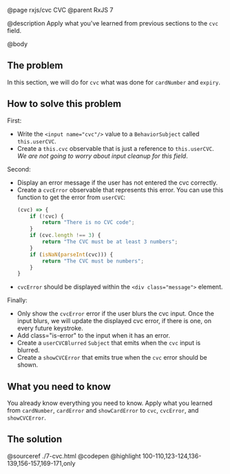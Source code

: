 @page rxjs/cvc CVC
@parent RxJS 7

@description Apply what you've learned from previous sections to the `cvc` field.

@body

## The problem

In this section, we will do for `cvc` what was done for `cardNumber` and `expiry`.

## How to solve this problem

First:

- Write the `<input name="cvc"/>` value to a `BehaviorSubject` called `this.userCVC`.
- Create a `this.cvc` observable that is just a reference to `this.userCVC`.
  _We are not going to worry about input cleanup for this field_.

Second:

- Display an error message if the user has not entered the cvc correctly.
- Create a `cvcError` observable that represents this error. You can use this function
  to get the error from `userCVC`:
  ```typescript
  (cvc) => {
      if (!cvc) {
          return "There is no CVC code";
      }
      if (cvc.length !== 3) {
          return "The CVC must be at least 3 numbers";
      }
      if (isNaN(parseInt(cvc))) {
          return "The CVC must be numbers";
      }
  }
  ```
- `cvcError` should be displayed within the `<div class="message">` element.

Finally:

- Only show the `cvcError` error if the user blurs the cvc input. Once the input blurs,
  we will update the displayed cvc error, if there is one, on every future keystroke.
- Add class="is-error" to the input when it has an error.
- Create a `userCVCBlurred` `Subject` that emits when the `cvc` input is blurred.
- Create a `showCVCError` that emits true when the `cvc` error should be shown.

## What you need to know

You already know everything you need to know.  Apply what you learned from
`cardNumber`, `cardError` and `showCardError` to `cvc`, `cvcError`, and `showCVCError`.

## The solution

@sourceref ./7-cvc.html
@codepen
@highlight 100-110,123-124,136-139,156-157,169-171,only
